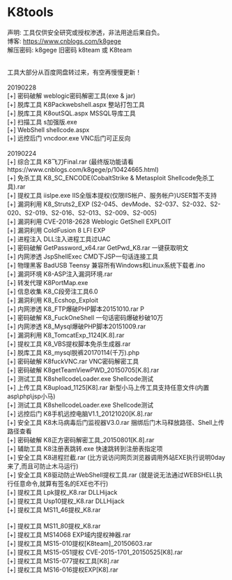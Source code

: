 # K8tools

声明: 工具仅供安全研究或授权渗透，非法用途后果自负。<br>
博客: https://www.cnblogs.com/k8gege<br>
解压密码: k8gege 旧密码 k8team 或 K8team<br>

<br>
工具大部分从百度网盘转过来，有空再慢慢更新！<br>
<br>
20190228<br>
[+] 密码破解 weblogic密码解密工具(exe & jar)<br>
[+] 脱库工具 K8Packwebshell.aspx 整站打包工具<br>
[+] 脱库工具 K8outSQL.aspx MSSQL导库工具<br>
[+] 扫描工具 s加强版.exe<br>
[+] WebShell shellcode.aspx <br>
[+] 远控后门 vncdoor.exe  VNC后门可正反向<br>
<br>
20190224<br>
[+] 综合工具 K8飞刀Final.rar (最终版功能请看https://www.cnblogs.com/k8gege/p/10424665.html)<br>
[+] 免杀工具 K8_SC_ENCODE(CobaltStrike & Metasploit Shellcode免杀工具).rar<br>
[+] 提权工具 iislpe.exe  IIS全版本提权(仅限IIS帐户、服务帐户)USER暂不支持<br>
[+] 漏洞利用 K8_Struts2_EXP (S2-045、devMode、S2-037、S2-032、S2-020、S2-019、S2-016、S2-013、S2-009、S2-005)<br>
[+] 漏洞利用 CVE-2018-2628 Weblogic GetShell EXPLOIT<br>
[+] 漏洞利用 ColdFusion 8 LFI EXP<br>
[+] 进程注入 DLL注入进程工具过UAC<br>
[+] 密码破解 GetPassword_x64.rar GetPwd_K8.rar 一键获取明文<br>
[+] 内网渗透 JspShellExec  CMD下JSP一句话连接工具<br>
[+] 物理黑客 BadUSB Teensy 兼容所有Windows和Linux系统下载者.ino<br>
[+] 漏洞环境 K8-ASP注入漏洞环境.rar<br>
[+] 转发代理 K8PortMap.exe<br>
[+] 信息收集 K8_C段旁注工具6.0<br>
[+] 漏洞利用 K8_Ecshop_Exploit<br>
[+] 内网渗透 K8_FTP爆破PHP脚本20151010.rar P<br>
[+] 密码破解 K8_FuckOneShell 一句话密码爆破秒破10万<br>
[+] 内网渗透 K8_Mysql爆破PHP脚本20151009.rar<br>
[+] 漏洞利用 K8_TomcatExp_1124[K.8].rar<br>
[+] 提权工具 K8_VBS提权脚本免杀生成器.rar<br>
[+] 脱库工具 K8_mysql脱裤20170114(千万).php<br>
[+] 密码破解 K8fuckVNC.rar VNC密码解密工具<br>
[+] 密码破解 K8getTeamViewPWD_20150705[K.8].rar<br>
[+] 测试工具 K8shellcodeLoader.exe Shellcode测试<br>
[+] 上传工具 K8upload_1125[K8].rar 新型小马上传工具支持任意文件(内置asp\php\jsp小马)<br>
[+] 测试工具 K8shellcodeLoader.exe Shellcode测试<br>
[+] 远控后门 K8手机远控电脑V1.1_20121020[K.8].rar<br>
[+] 安全工具 K8木马病毒后门监视器V3.0.rar 捆绑后门木马释放路径、Shell上传路径查看<br>
[+] 密码破解 K8正方密码解密工具_20150801[K.8].rar<br>
[+] 辅助工具 K8注册表跳转.exe 快速跳转到注册表指定项<br>
[+] 安全工具 K8进程拦截.rar (比方说访问网页浏览器调用外站EXE执行说明0day来了,而且可防止木马运行)<br>
[+] 安全工具 K8驱动防止WebShell提权工具.rar (就是说无法通过WEBSHELL执行任意命令,就算有签名的EXE也不行)<br>
[+] 提权工具 Lpk提权_K8.rar   DLLHijack<br>
[+] 提权工具 Usp10提权_K8.rar  DLLHijack<br>
[+] 提权工具 MS11_46提权_K8.rar<br><br>
[+] 提权工具 MS11_80提权_K8.rar<br>
[+] 提权工具 MS14068 EXP域内提权神器.rar<br>
[+] 提权工具 MS15-010提权[K8team]_20150603.rar<br>
[+] 提权工具 MS15-051提权 CVE-2015-1701_20150525[K8].rar<br>
[+] 提权工具 MS15-077提权工具[K8].rar<br>
[+] 提权工具 MS16-016提权EXP[K8].rar<br>

